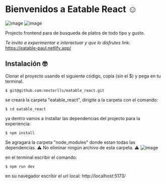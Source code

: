 # Bienvenidos a  Eatable React ☺️

![image](https://github.com/nestorlls/eatable_react/assets/7662759/3cc38fc2-8795-4d3d-847c-4f473a32d128)
![image](https://github.com/nestorlls/eatable_react/assets/7662759/9b62b99f-d845-4a65-9b58-e1a592c4502d)




Projecto frontend para de busqueda de platos de todo tipo y gusto.

*Te invito a experimentar e interactuar y que lo disfrutes* link: https://eatable-paul.netlify.app/

## Instalación 🤓

Clonar el proyecto usando el siguiente código, copia (sin el $) y pega en tu terminal. 
```
$ git@github.com:nestorlls/eatable_react.git
```

se creará la carpeta "eatable_react", dirigite a la carpeta con el comando:
```
$ cd eatable_react
```
ya dentro vamos a installar las dependencias del projecto para la experiencia:

```
$ npm install
```
Se agragará la carpeta "node_modules" donde estan todas las dependencias. ⚠️ No eliminar ningún archivo de esta carpeta. ⚠️
![image](https://github.com/nestorlls/eatable_react/assets/7662759/b6ff8533-39f3-4da0-959f-1710015ed896)

en el terminal escribir el comando:

```
$ npm run dev
```

en su navegador escribir el url local: http://localhost:5173/
